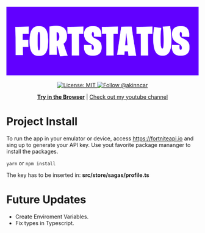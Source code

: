 [![Expo](./assets/header.png)](https://fortstatus.netlify.com/)

<p align="center"> 
  <a aria-label="" href="/LICENSE" target="_blank">
    <img alt="License: MIT" src="https://img.shields.io/badge/License-MIT-success.svg?style=flat-square&color=33CC12" target="_blank" />
  </a>

  <a aria-label="instagram" href="https://www.instagram.com/akinncar/" target="_blank">
    <img alt="Follow @akinncar" src="https://img.shields.io/twitter/follow/akinncar.svg?style=flat-square&label=Follow%20%40akinncar&logo=INSTAGRAM&logoColor=FFFFFF&labelColor=000&logoWidth=15&color=lightgray" />
  </a>
</p>

<p align="center">
  <a aria-label="try fortstatus" href="https://fortstatus.netlify.app/"><b>Try in the Browser</b></a>
 |
  <a aria-label="subscribe on youtube" href="https://www.youtube.com/channel/UCdbUT3GEnXld4tzYRZkGVHA">Check out my youtube channel</a>
</p>

# Project Install

To run the app in your emulator or device, access https://fortniteapi.io and sing up to generate your API key. Use yout favorite package mananger to install the packages.

`yarn`
or
`npm install`

The key has to be inserted in: <b>src/store/sagas/profile.ts</b>

# Future Updates

<ul>
  <li>Create Enviroment Variables.</li>
  <li>Fix types in Typescript.</li>
</ul>
